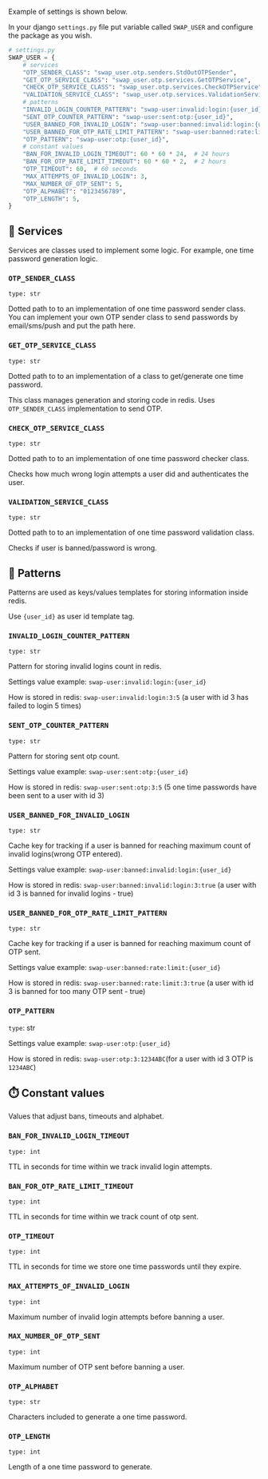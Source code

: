 Example of settings is shown below.

In your django `settings.py` file put variable called `SWAP_USER` and configure the package as you wish.
```python
# settings.py
SWAP_USER = {
    # services
    "OTP_SENDER_CLASS": "swap_user.otp.senders.StdOutOTPSender",
    "GET_OTP_SERVICE_CLASS": "swap_user.otp.services.GetOTPService",
    "CHECK_OTP_SERVICE_CLASS": "swap_user.otp.services.CheckOTPService",
    "VALIDATION_SERVICE_CLASS": "swap_user.otp.services.ValidationService",
    # patterns
    "INVALID_LOGIN_COUNTER_PATTERN": "swap-user:invalid:login:{user_id}",
    "SENT_OTP_COUNTER_PATTERN": "swap-user:sent:otp:{user_id}",
    "USER_BANNED_FOR_INVALID_LOGIN": "swap-user:banned:invalid:login:{user_id}",
    "USER_BANNED_FOR_OTP_RATE_LIMIT_PATTERN": "swap-user:banned:rate:limit:{user_id}",
    "OTP_PATTERN": "swap-user:otp:{user_id}",
    # constant values
    "BAN_FOR_INVALID_LOGIN_TIMEOUT": 60 * 60 * 24,  # 24 hours
    "BAN_FOR_OTP_RATE_LIMIT_TIMEOUT": 60 * 60 * 2,  # 2 hours
    "OTP_TIMEOUT": 60,  # 60 seconds
    "MAX_ATTEMPTS_OF_INVALID_LOGIN": 3,
    "MAX_NUMBER_OF_OTP_SENT": 5,
    "OTP_ALPHABET": "0123456789",
    "OTP_LENGTH": 5,
}

```
## 🦺 Services
Services are classes used to implement some logic.
For example, one time password generation logic.

### `OTP_SENDER_CLASS`
`type: str`

Dotted path to to an implementation of one time password sender class.
You can implement your own OTP sender class to send passwords by email/sms/push and put the path here.


### `GET_OTP_SERVICE_CLASS`
`type: str`

Dotted path to to an implementation of a class to get/generate one time password.

This  class manages generation and storing code in redis. Uses `OTP_SENDER_CLASS` implementation to send  OTP.

### `CHECK_OTP_SERVICE_CLASS`
`type: str`

Dotted path to to an implementation of one time password checker class.

Checks how much wrong login attempts a user did and authenticates the user.


### `VALIDATION_SERVICE_CLASS`
`type: str`

Dotted path to to an implementation of one time password validation class.

Checks if user is banned/password is wrong.

## 🏁 Patterns
Patterns are used as keys/values templates for storing information inside redis.

Use `{user_id}` as user id template tag.

### `INVALID_LOGIN_COUNTER_PATTERN`
`type: str`

Pattern for storing invalid logins count in redis.

Settings value example: `swap-user:invalid:login:{user_id}`

How is stored in redis: `swap-user:invalid:login:3:5` (a user with id 3 has failed to login 5 times)


### `SENT_OTP_COUNTER_PATTERN`
`type: str`

Pattern for storing sent otp count.

Settings value example: `swap-user:sent:otp:{user_id}`

How is stored in redis: `swap-user:sent:otp:3:5` (5 one time passwords have been sent to a user with id 3)


### `USER_BANNED_FOR_INVALID_LOGIN`
`type: str`

Cache key for tracking if a user is banned for reaching maximum count of invalid logins(wrong OTP entered).

Settings value example: `swap-user:banned:invalid:login:{user_id}`

How is stored in redis: `swap-user:banned:invalid:login:3:true` (a user with id 3 is banned for invalid logins - true)

### `USER_BANNED_FOR_OTP_RATE_LIMIT_PATTERN`
`type: str`

Cache key for tracking if a user is banned for reaching maximum count of OTP sent.

Settings value example: `swap-user:banned:rate:limit:{user_id}`

How is stored in redis: `swap-user:banned:rate:limit:3:true` (a user with id 3 is banned for too many OTP sent - true)


### `OTP_PATTERN`
`type`: str

Settings value example: `swap-user:otp:{user_id}`

How is stored in redis: `swap-user:otp:3:1234ABC`(for a user with id 3 OTP is `1234ABC`)

## ⏱️ Constant values
Values that adjust bans, timeouts and alphabet.

### `BAN_FOR_INVALID_LOGIN_TIMEOUT`
`type: int`

TTL in seconds for time within we track invalid login attempts.


### `BAN_FOR_OTP_RATE_LIMIT_TIMEOUT`
`type: int`

TTL in seconds for time within we track count of otp sent.

### `OTP_TIMEOUT`
`type: int`

TTL in seconds for time we store one time passwords until they expire.

### `MAX_ATTEMPTS_OF_INVALID_LOGIN`
`type: int`

Maximum number of invalid login attempts before banning a user.

### `MAX_NUMBER_OF_OTP_SENT`
`type: int`

Maximum number of OTP sent before banning a user.


### `OTP_ALPHABET`
`type: str`

Characters included to generate a one time password.

### `OTP_LENGTH`
`type: int`

Length of a one time password to generate.








